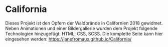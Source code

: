 # California

Dieses Projekt ist den Opfern der Waldbrände in Californien 2018 gewidmet. 
Neben Animationen und einer Bildergallerie wurden dem Projekt folgende Technologien hinzugefügt: HTML, CSS, SCSS.
Die komplette Seite kann hier eingesehen werden: https://janefromaux.github.io/California/


